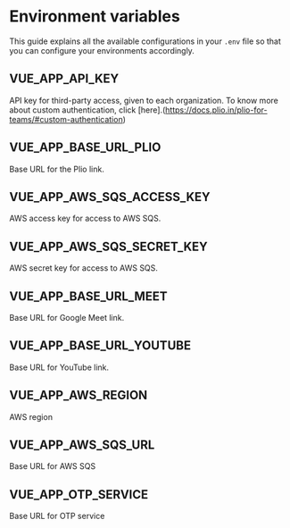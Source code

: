 # Environment variables
This guide explains all the available configurations in your `.env` file so that you can configure your environments accordingly.

## VUE_APP_API_KEY
API key for third-party access, given to each organization. To know more about custom authentication, click [here].(https://docs.plio.in/plio-for-teams/#custom-authentication)

## VUE_APP_BASE_URL_PLIO
Base URL for the Plio link.

## VUE_APP_AWS_SQS_ACCESS_KEY
AWS access key for access to AWS SQS.

## VUE_APP_AWS_SQS_SECRET_KEY
AWS secret key for access to AWS SQS.

## VUE_APP_BASE_URL_MEET
Base URL for Google Meet link.

## VUE_APP_BASE_URL_YOUTUBE
Base URL for YouTube link.

## VUE_APP_AWS_REGION
AWS region

## VUE_APP_AWS_SQS_URL
Base URL for AWS SQS

## VUE_APP_OTP_SERVICE
Base URL for OTP service
